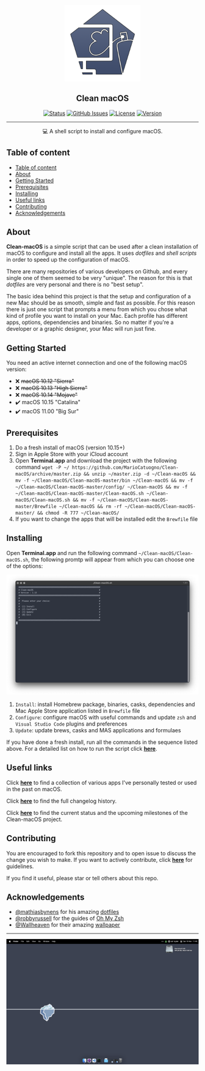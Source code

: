 <p align="center">
  <a href="https://github.com/MarioCatuogno/Clean-macOS">
 <img width=200px src="https://raw.githubusercontent.com/MarioCatuogno/Clean-macOS/master/img/logo_clean_macos.png" alt="Clean-macOS logo"></a>
</p>

<h2 align="center">Clean macOS</h2>

<div align="center">

[![Status](https://img.shields.io/github/last-commit/MarioCatuogno/Clean-macOS.svg?style=flat-square)](https://github.com/MarioCatuogno/Clean-macOS/commits/master)
[![GitHub Issues](https://img.shields.io/github/issues/MarioCatuogno/Clean-macOS.svg?style=flat-square)](https://github.com/MarioCatuogno/Clean-macOS/issues)
[![License](https://img.shields.io/badge/license-MIT-orange.svg?style=flat-square)](https://github.com/MarioCatuogno/Clean-macOS/blob/master/LICENSE)
[![Version](https://img.shields.io/github/v/release/MarioCatuogno/Clean-macOS.svg?style=flat-square)](https://github.com/MarioCatuogno/Clean-macOS/releases)

</div>

---

<p align="center">
💻 A shell script to install and configure macOS.
  <br>
</p>

## Table of content

- [Table of content](#table-of-content)
- [About](#about)
- [Getting Started](#getting-started)
- [Prerequisites](#prerequisites)
- [Installing](#installing)
- [Useful links](#useful-links)
- [Contributing](#contributing)
- [Acknowledgements](#acknowledgements)

## About

__Clean-macOS__ is a simple script that can be used after a clean installation of macOS to configure and install all the apps. It uses _dotfiles_ and _shell scripts_ in order to speed up the configuration of macOS.

There are many repositories of various developers on Github, and every single one of them seemed to be very "unique". The reason for this is that _dotfiles_ are very personal and there is no "best setup".

The basic idea behind this project is that the setup and configuration of a new Mac should be as smooth, simple and fast as possible. For this reason there is just one script that prompts a menu from which you chose what kind of profile you want to install on your Mac. Each profile has different apps, options, dependencies and binaries. So no matter if you're a developer or a graphic designer, your Mac will run just fine.

## Getting Started

You need an active internet connection and one of the following macOS version:

- ❌ ~~macOS 10.12 "Sierra"~~
- ❌ ~~macOS 10.13 "High Sierra"~~
- ❌ ~~macOS 10.14 "Mojave"~~
- ✔️ macOS 10.15 "Catalina"
- ✔️ macOS 11.00 "Big Sur"

## Prerequisites

1. Do a fresh install of macOS (version 10.15+)
2. Sign in Apple Store with your iCloud account
3. Open __Terminal.app__ and download the project with the following command `wget -P ~/ https://github.com/MarioCatuogno/Clean-macOS/archive/master.zip && unzip ~/master.zip -d ~/Clean-macOS && mv -f ~/Clean-macOS/Clean-macOS-master/bin ~/Clean-macOS && mv -f ~/Clean-macOS/Clean-macOS-master/config/ ~/Clean-macOS && mv -f ~/Clean-macOS/Clean-macOS-master/Clean-macOS.sh ~/Clean-macOS/Clean-macOS.sh && mv -f ~/Clean-macOS/Clean-macOS-master/Brewfile ~/Clean-macOS && rm -rf ~/Clean-macOS/Clean-macOS-master/ && chmod -R 777 ~/Clean-macOS/`
4. If you want to change the apps that will be installed edit the `Brewfile` file

## Installing

Open __Terminal.app__ and run the following command `~/Clean-macOS/Clean-macOS.sh`, the following promtp will appear from which you can choose one of the options:

<p align="center">
  <a href="https://github.com/MarioCatuogno/Clean-macOS">
  <img width=600px src="https://raw.githubusercontent.com/MarioCatuogno/Clean-macOS/master/img/scrn_cleanmacos_terminal.png" alt="Clean-macOS terminal"><br></a>
</p>

1. `Install`: install Homebrew package, binaries, casks, dependencies and Mac Apple Store application listed in `Brewfile` file
2. `Configure`: configure macOS with useful commands and update `zsh` and `Visual Studio Code` plugins and preferences
3. `Update`: update brews, casks and MAS applications and formulaes

If you have done a fresh install, run all the commands in the sequence listed above. For a detailed list on how to run the script click [__here__](https://github.com/MarioCatuogno/Clean-macOS/blob/master/doc/SETUP.md).

## Useful links

Click [__here__](https://github.com/MarioCatuogno/Clean-macOS/blob/master/doc/APPLIST.md) to find a collection of various apps I've personally tested or used in the past on macOS.

Click [__here__](https://github.com/MarioCatuogno/Clean-macOS/blob/master/doc/CHANGELOG.md) to find the full changelog history.

Click [__here__](https://github.com/MarioCatuogno/Clean-macOS/projects/8) to find the current status and the upcoming milestones of the Clean-macOS project.

## Contributing

You are encouraged to fork this repository and to open issue to discuss the change you wish to make. If you want to actively contribute, click [__here__](https://github.com/MarioCatuogno/Clean-macOS/blob/master/doc/CONTRIBUTING.md) for guidelines.

If you find it useful, please star or tell others about this repo.

## Acknowledgements

- [@mathiasbynens](https://github.com/mathiasbynens) for his amazing [dotfiles](https://github.com/mathiasbynens/dotfiles)
- [@robbyrussell](https://github.com/robbyrussell) for the guides of [Oh My Zsh](https://github.com/robbyrussell/oh-my-zsh)
- [@Wallheaven](https://wallhaven.cc) for their amazing [wallpaper](https://wallhaven.cc/w/6k5m8x)

---

<p align="center">
  <a href="https://github.com/MarioCatuogno/Clean-macOS">
  <img width=600px src="https://raw.githubusercontent.com/MarioCatuogno/Clean-macOS/master/img/scrn_mydesktop.png" alt="Clean-macOS desktop"><br></a>
</p>
